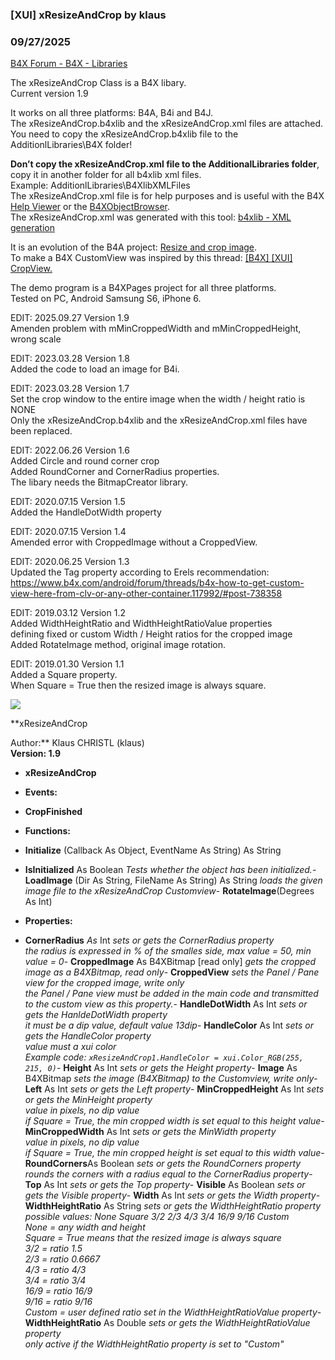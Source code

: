 ###  [XUI] xResizeAndCrop by klaus
### 09/27/2025
[B4X Forum - B4X - Libraries](https://www.b4x.com/android/forum/threads/100109/)

The xResizeAndCrop Class is a B4X libary.  
Current version 1.9  
  
It works on all three platforms: B4A, B4i and B4J.  
The xResizeAndCrop.b4xlib and the xResizeAndCrop.xml files are attached.  
You need to copy the xResizeAndCrop.b4xlib file to the AdditionlLibraries\B4X folder!  
  
**Don’t copy the xResizeAndCrop.xml file to the AdditionalLibraries folder**, copy it in another folder for all b4xlib xml files.  
Example: AdditionlLibraries\B4XlibXMLFiles  
The xResizeAndCrop.xml file is for help purposes and is useful with the B4X [Help Viewer](https://www.b4x.com/android/forum/threads/b4x-help-viewer.46969/) or the [B4XObjectBrowser](https://www.b4x.com/android/forum/threads/b4a-b4i-b4j-and-b4r-api-documentation-b4x-object-browser.25682/#content).  
The xResizeAndCrop.xml was generated with this tool: [b4xlib - XML generation](https://www.b4x.com/android/forum/threads/b4x-xml2map-simple-way-to-parse-xml-documents.74848/)  
  
It is an evolution of the B4A project: [Resize and crop image](https://www.b4x.com/android/forum/threads/resize-and-crop-image.95001/#content).  
To make a B4X CustomView was inspired by this thread: [[B4X] [XUI] CropView.](https://www.b4x.com/android/forum/threads/b4x-xui-cropview.94952/#content)  
  
The demo program is a B4XPages project for all three platforms.  
Tested on PC, Android Samsung S6, iPhone 6.  
  
EDIT: 2025.09.27 Version 1.9  
Amenden problem with mMinCroppedWidth and mMinCroppedHeight, wrong scale  
  
EDIT: 2023.03.28 Version 1.8  
Added the code to load an image for B4i.  
  
EDIT: 2023.03.28 Version 1.7  
Set the crop window to the entire image when the width / height ratio is NONE  
Only the xResizeAndCrop.b4xlib and the xResizeAndCrop.xml files have been replaced.  
  
EDIT: 2022.06.26 Version 1.6  
Added Circle and round corner crop  
Added RoundCorner and CornerRadius properties.  
The libary needs the BitmapCreator library.  
  
EDIT: 2020.07.15 Version 1.5  
Added the HandleDotWidth property  
  
EDIT: 2020.07.15 Version 1.4  
Amended error with CroppedImage without a CroppedView.  
  
EDIT: 2020.06.25 Version 1.3  
Updated the Tag property according to Erels recommendation:  
<https://www.b4x.com/android/forum/threads/b4x-how-to-get-custom-view-here-from-clv-or-any-other-container.117992/#post-738358>  
  
EDIT: 2019.03.12 Version 1.2  
Added WidthHeightRatio and WidthHeightRatioValue properties  
defining fixed or custom Width / Height ratios for the cropped image  
Added RotateImage method, original image rotation.  
  
EDIT: 2019.01.30 Version 1.1  
Added a Square property.  
When Square = True then the resized image is always square.  
  
![](https://www.b4x.com/android/forum/attachments/140675)  
  
**xResizeAndCrop  
  
Author:** Klaus CHRISTL (klaus)  
**Version: 1.9**  

- **xResizeAndCrop**

- **Events:**

- **CropFinished**

- **Functions:**

- **Initialize** (Callback As Object, EventName As String) As String
- **IsInitialized** As Boolean
*Tests whether the object has been initialized.*- **LoadImage** (Dir As String, FileName As String) As String
*loads the given image file to the xResizeAndCrop Customview*- **RotateImage**(Degrees As Int)

- **Properties:**

- **CornerRadius** *As* Int
*sets or gets the CornerRadius property  
 the radius is expressed in % of the smalles side, max value = 50, min value = 0*- **CroppedImage** As B4XBitmap [read only]
*gets the cropped image as a B4XBitmap, read only*- **CroppedView**
*sets the Panel / Pane view for the cropped image, write only  
 the Panel / Pane view must be added in the main code and transmitted to the custom view as this property.*- **HandleDotWidth** As Int
*sets or gets the HanldeDotWidth property  
 it must be a dip value, default value 13dip*- **HandleColor** As Int
*sets or gets the HandleColor property  
 value must a xui color  
 Example code: <code>xResizeAndCrop1.HandleColor = xui.Color\_RGB(255, 215, 0)</code>*- **Height** As Int
*sets or gets the Height property*- **Image** As B4XBitmap
*sets the image (B4XBitmap) to the Customview, write only*- **Left** As Int
*sets or gets the Left property*- **MinCroppedHeight** As Int
*sets or gets the MinHeight property  
 value in pixels, no dip value  
 if Square = True, the min cropped width is set equal to this height value*- **MinCroppedWidth** As Int
*sets or gets the MinWidth property  
 value in pixels, no dip value  
 if Square = True, the min cropped height is set equal to this width value*- **RoundCorners**As Boolean
*sets or gets the RoundCorners property  
 rounds the corners with a radius equal to the CornerRadius property*- **Top** As Int
*sets or gets the Top property*- **Visible** As Boolean
*sets or gets the Visible property*- **Width** As Int
*sets or gets the Width property*- **WidthHeightRatio** As String
*sets or gets the WidthHeightRatio property  
 possible values: None Square 3/2 2/3 4/3 3/4 16/9 9/16 Custom  
 None = any width and height  
 Square = True means that the resized image is always square  
 3/2 = ratio 1.5  
 2/3 = ratio 0.6667  
 4/3 = ratio 4/3  
 3/4 = ratio 3/4  
 16/9 = ratio 16/9  
 9/16 = ratio 9/16  
 Custom = user defined ratio set in the WidthHeightRatioValue property*- **WidthHeightRatio** As Double
*sets or gets the WidthHeightRatioValue property  
 only active if the WidthHeightRatio property is set to "Custom"*